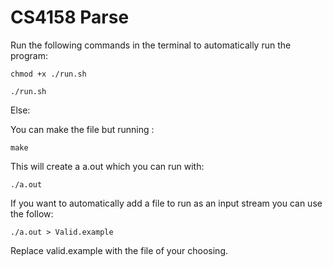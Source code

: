 # CS4158 Parse

Run the following commands in the terminal to automatically run the program:

``` 
chmod +x ./run.sh

./run.sh
```

Else:

You can make the file but running :
```
make
```

This will create a a.out which you can run with:
```
./a.out
```

If you want to automatically add a file to run as an input stream you can use the follow:
``` 
./a.out > Valid.example
```
Replace valid.example with the file of your choosing.
